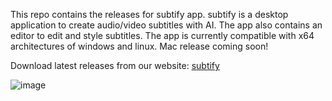 This repo contains the releases for subtify app. subtify is a desktop application to create audio/video subtitles with AI. The app also contains an editor to edit and style subtitles. The app is currently compatible with x64 architectures of windows and linux. Mac release coming soon!

Download latest releases from our website: [subtify](https://subtify.lol)

![image](https://github.com/user-attachments/assets/5314ddf8-d2ff-46c0-b020-bab79053a5d6)


